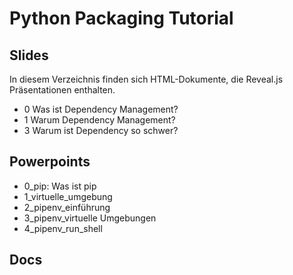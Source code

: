 # Python Packaging Tutorial

## Slides
In diesem Verzeichnis finden sich HTML-Dokumente, die Reveal.js Präsentationen 
enthalten.

- 0 Was ist Dependency Management?
- 1 Warum Dependency Management?
- 3 Warum ist Dependency so schwer?


## Powerpoints

- 0_pip: Was ist pip 
- 1_virtuelle_umgebung
- 2_pipenv_einführung
- 3_pipenv_virtuelle Umgebungen
- 4_pipenv_run_shell

## Docs
